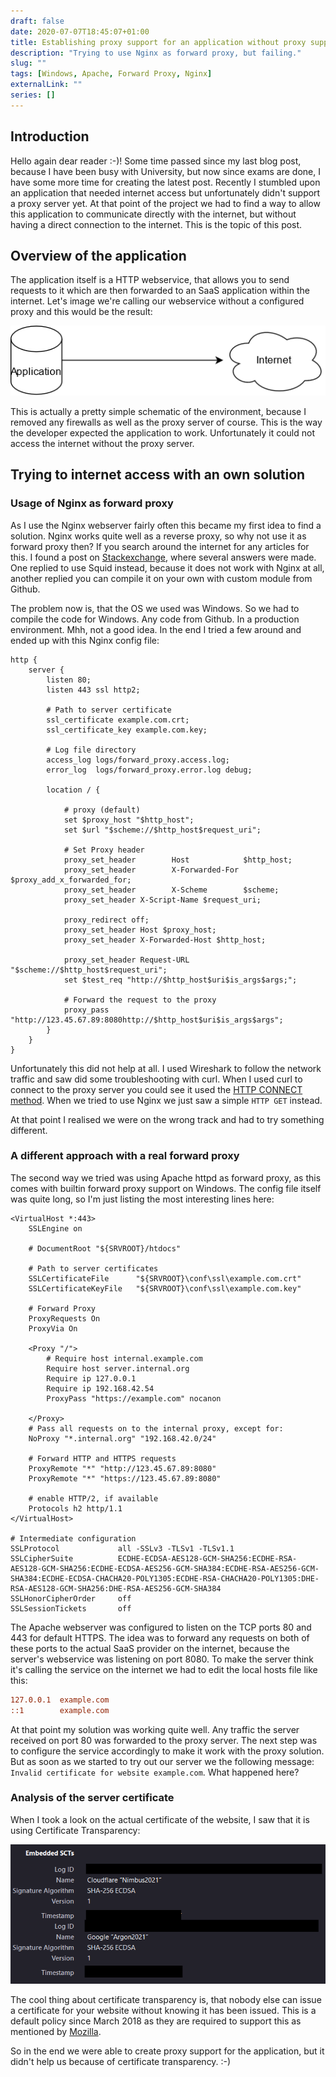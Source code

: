 ```yaml
---
draft: false
date: 2020-07-07T18:45:07+01:00
title: Establishing proxy support for an application without proxy support
description: "Trying to use Nginx as forward proxy, but failing."
slug: "" 
tags: [Windows, Apache, Forward Proxy, Nginx]
externalLink: ""
series: []
---
```


## Introduction

Hello again dear reader :-)! Some time passed since my last blog post, because I have been busy with University, but now since exams are done, I have some more time for creating the latest post. Recently I stumbled upon an application that needed internet access but unfortunately didn't support a proxy server yet. At that point of the project we had to find a way to allow this application to communicate directly with the internet, but without having a direct connection to the internet. This is the topic of this post.

## Overview of the application

The application itself is a HTTP webservice, that allows you to send requests to it which are then forwarded to an SaaS application within the internet. Let's image we're calling our webservice without a configured proxy and this would be the result:

![This is an image](/images/nginx-proxy/communication_wo_proxy.png "Visualization of the architecture without a proxy.")

This is actually a pretty simple schematic of the environment, because I removed any firewalls as well as the proxy server of course. This is the way the developer expected the application to work. Unfortunately it could not access the internet without the proxy server.

## Trying to internet access with an own solution

### Usage of Nginx as forward proxy

As I use the Nginx webserver fairly often this became my first idea to find a solution. Nginx works quite well as a reverse proxy, so why not use it as forward proxy then? If you search around the internet for any articles for this. I found a post on [Stackexchange](https://superuser.com/q/604352), where several answers were made. One replied to use Squid instead, because it does not work with Nginx at all, another replied you can compile it on your own with custom module from Github.

<!-- Problem: Windows -->
The problem now is, that the OS we used was Windows. So we had to compile the code for Windows. Any code from Github. In a production environment. Mhh, not a good idea. In the end I tried a few around and ended up with this Nginx config file:

```apacheconf
http {
    server {
        listen 80;
        listen 443 ssl http2;

        # Path to server certificate
        ssl_certificate example.com.crt;
        ssl_certificate_key example.com.key;

        # Log file directory
        access_log logs/forward_proxy.access.log;
        error_log  logs/forward_proxy.error.log debug;

        location / {

            # proxy (default)
            set $proxy_host "$http_host";
            set $url "$scheme://$http_host$request_uri";

            # Set Proxy header
            proxy_set_header        Host            $http_host;
            proxy_set_header        X-Forwarded-For $proxy_add_x_forwarded_for;
            proxy_set_header        X-Scheme        $scheme;
            proxy_set_header X-Script-Name $request_uri;  

            proxy_redirect off;
            proxy_set_header Host $proxy_host;
            proxy_set_header X-Forwarded-Host $http_host;

            proxy_set_header Request-URL "$scheme://$http_host$request_uri";
            set $test_req "http://$http_host$uri$is_args$args;";

            # Forward the request to the proxy
            proxy_pass "http://123.45.67.89:8080http://$http_host$uri$is_args$args";
        }
    }
}
```

Unfortunately this did not help at all. I used Wireshark to follow the network traffic and saw did some troubleshooting with curl. When I used curl to connect to the proxy server you could see it used the [HTTP CONNECT method](https://developer.mozilla.org/en-US/docs/Web/HTTP/Methods/CONNECT). When we tried to use Nginx we just saw a simple `HTTP GET` instead.

At that point I realised we were on the wrong track and had to try something different.

### A different approach with a real forward proxy

The second way we tried was using Apache httpd as forward proxy, as this comes with builtin forward proxy support on Windows. The config file itself was quite long, so I'm just listing the most interesting lines here:

```apacheconf
<VirtualHost *:443>
    SSLEngine on

    # DocumentRoot "${SRVROOT}/htdocs"

    # Path to server certificates
    SSLCertificateFile      "${SRVROOT}\conf\ssl\example.com.crt"
    SSLCertificateKeyFile   "${SRVROOT}\conf\ssl\example.com.key"

    # Forward Proxy
    ProxyRequests On
    ProxyVia On

    <Proxy "/">
        # Require host internal.example.com
        Require host server.internal.org
        Require ip 127.0.0.1
        Require ip 192.168.42.54
        ProxyPass "https://example.com" nocanon

    </Proxy>
    # Pass all requests on to the internal proxy, except for:
    NoProxy "*.internal.org" "192.168.42.0/24"

    # Forward HTTP and HTTPS requests
    ProxyRemote "*" "http://123.45.67.89:8080"
    ProxyRemote "*" "https://123.45.67.89:8080"

    # enable HTTP/2, if available
    Protocols h2 http/1.1
</VirtualHost>

# Intermediate configuration
SSLProtocol             all -SSLv3 -TLSv1 -TLSv1.1
SSLCipherSuite          ECDHE-ECDSA-AES128-GCM-SHA256:ECDHE-RSA-AES128-GCM-SHA256:ECDHE-ECDSA-AES256-GCM-SHA384:ECDHE-RSA-AES256-GCM-SHA384:ECDHE-ECDSA-CHACHA20-POLY1305:ECDHE-RSA-CHACHA20-POLY1305:DHE-RSA-AES128-GCM-SHA256:DHE-RSA-AES256-GCM-SHA384
SSLHonorCipherOrder     off
SSLSessionTickets       off
```

<!-- Config of Apache -->
The Apache webserver was configured to listen on the TCP ports 80 and 443 for default HTTPS. The idea was to forward any requests on both of these ports to the actual SaaS provider on the internet, because the server's webservice was listening on port 8080. To make the server think it's calling the service on the internet we had to edit the local hosts file like this:

```ini
127.0.0.1  example.com
::1        example.com
```

At that point my solution was working quite well. Any traffic the server received on port 80 was forwarded to the proxy server. The next step was to configure the service accordingly to make it work with the proxy solution. But as soon as we started to try out our server we the following message: `Invalid certificate for website example.com`. What happened here?

### Analysis of the server certificate

When I took a look on the actual certificate of the website, I saw that it is using Certificate Transparency:

![This is an image](/images/nginx-proxy/cert.png "Screenshot of the certificate with enabled certificate transparency")

The cool thing about certificate transparency is, that nobody else can issue a certificate for your website without knowing it has been issued. This is a default policy since March 2018 as they are required to support this as mentioned by [Mozilla](https://developer.mozilla.org/en-US/docs/Web/Security/Certificate_Transparency).

So in the end we were able to create proxy support for the application, but it didn't help us because of certificate transparency. :-)

<!-- https://developer.mozilla.org/en-US/docs/Web/HTTP/Headers/Expect-CT -->